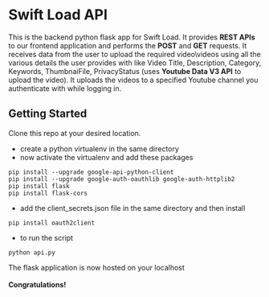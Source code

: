# Swift Load API

This is the backend python flask app for Swift Load. It provides **REST APIs** to our frontend application and performs the **POST** and **GET** requests. It receives data from the user to upload the required video\videos using all the various details the user provides with like Video Title, Description, Category, Keywords, ThumbnaiFile, PrivacyStatus (uses **Youtube Data V3 API** to upload the video). It uploads the videos to a specified Youtube channel you authenticate with while logging in. 

## Getting Started

Clone this repo at your desired location. <br />
- create a python virtualenv in the same directory <br />
- now activate the virtualenv and add these packages <br />
```
pip install --upgrade google-api-python-client
pip install --upgrade google-auth-oauthlib google-auth-httplib2
pip install flask
pip install flask-cors
```
- add the client_secrets.json file in the same directory and then install
```
pip install oauth2client
```
- to run the script 
```
python api.py
```
The flask application is now hosted on your localhost <br />
<br />
**Congratulations!** 

